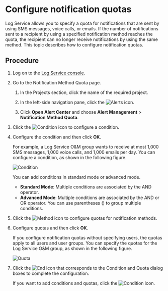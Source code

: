 # Configure notification quotas

Log Service allows you to specify a quota for notifications that are sent by using SMS messages, voice calls, or emails. If the number of notifications sent to a recipient by using a specified notification method reaches the quota, the recipient can no longer receive notifications by using the same method. This topic describes how to configure notification quotas.

## Procedure

1.  Log on to the [Log Service console](https://sls.console.aliyun.com).

2.  Go to the Notification Method Quota page.

    1.  In the Projects section, click the name of the required project.

    2.  In the left-side navigation pane, click the ![Alerts](https://static-aliyun-doc.oss-accelerate.aliyuncs.com/assets/img/en-US/8943972261/p110115.png) icon.

    3.  Click **Open Alert Center** and choose **Alert Management** \> **Notification Method Quota**.

3.  Click the ![Condition](https://static-aliyun-doc.oss-accelerate.aliyuncs.com/assets/img/en-US/6841072261/p243402.png) icon to configure a condition.

4.  Configure the condition and then click **OK**.

    For example, a Log Service O&M group wants to receive at most 1,000 SMS messages, 1,000 voice calls, and 1,000 emails per day. You can configure a condition, as shown in the following figure.

    ![Condition](https://static-aliyun-doc.oss-accelerate.aliyuncs.com/assets/img/en-US/7019872261/p254124.png)

    You can add conditions in standard mode or advanced mode.

    -   **Standard Mode**: Multiple conditions are associated by the AND operator.
    -   **Advanced Mode**: Multiple conditions are associated by the AND or OR operator. You can use parentheses \(\) to group multiple conditions.
5.  Click the ![Method](https://static-aliyun-doc.oss-accelerate.aliyuncs.com/assets/img/en-US/7019872261/p254126.png) icon to configure quotas for notification methods.

6.  Configure quotas and then click **OK**.

    If you configure notification quotas without specifying users, the quotas apply to all users and user groups. You can specify the quotas for the Log Service O&M group, as shown in the following figure.

    ![Quota](https://static-aliyun-doc.oss-accelerate.aliyuncs.com/assets/img/en-US/7019872261/p254128.png)

7.  Click the ![End ](https://static-aliyun-doc.oss-accelerate.aliyuncs.com/assets/img/en-US/0356352261/p243468.png) icon that corresponds to the Condition and Quota dialog boxes to complete the configuration.

    If you want to add conditions and quotas, click the ![Condition](https://static-aliyun-doc.oss-accelerate.aliyuncs.com/assets/img/en-US/6841072261/p243402.png) icon.


